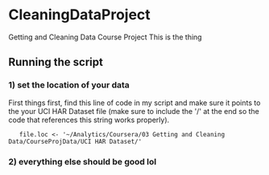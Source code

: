 # CleaningDataProject
Getting and Cleaning Data Course Project
This is the thing

## Running the script

### 1) set the location of your data
First things first, find this line of code in my script and make sure it points to the your UCI HAR Dataset file (make sure to include the '/' at the end so the code that references this string works properly).

       file.loc <- '~/Analytics/Coursera/03 Getting and Cleaning Data/CourseProjData/UCI HAR Dataset/'

### 2) everything else should be good lol